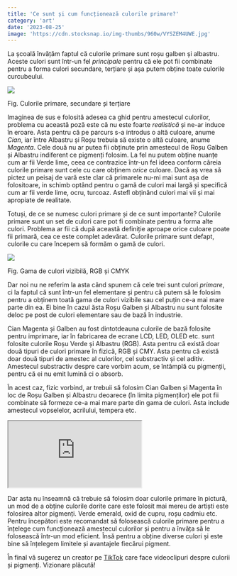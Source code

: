 ```yaml
---
title: 'Ce sunt și cum funcționează culorile primare?'
category: 'art'
date: '2023-08-25'
image: 'https://cdn.stocksnap.io/img-thumbs/960w/VYSZEM4UWE.jpg'
---
```

La școală învățăm faptul că culorile primare sunt roșu galben și albastru. Aceste culori sunt într-un fel *principale* pentru că ele pot fii combinate pentru a forma culori secundare, terțiare și așa putem obține toate culorile curcubeului.

![](https://cdn-images-1.medium.com/max/800/1*yGbm6xDpPQjQnA8TpRnHaw.png)
<p class="cap">Fig. Culorile primare, secundare și terțiare</p>

Imaginea de sus e folosită adesea ca ghid pentru amestecul culorilor, problema cu această poză este că nu este foarte *realistică* și ne-ar induce în eroare. Asta pentru că pe parcurs s-a introdus o altă culoare, anume *Cian*, iar între Albastru și Roșu trebuia să existe o altă culoare, anume *Magenta*. Cele două nu ar putea fii obținute prin amestecul de Roșu Galben și Albastru indiferent ce pigmenți folosim. La fel nu putem obține nuanțe cum ar fii Verde lime, ceea ce contrazice într-un fel ideea conform căreia culorile primare sunt cele cu care obținem *orice* culoare. Dacă aș vrea să pictez un peisaj de vară este clar că primarele nu-mi mai sunt așa de folositoare, in schimb optând pentru o gamă de culori mai largă și specifică cum ar fii verde lime, ocru, turcoaz. Astefl obținând culori mai vii și mai apropiate de realitate.

Totuși, de ce se numesc culori primare și de ce sunt importante? Culorile primare sunt un set de culori care pot fi combinate pentru a forma alte culori. Problema ar fii că după această definiție aproape orice culoare poate fii primară, cea ce este complet adevărat. Culorile primare sunt defapt, culorile cu care începem să formăm o gamă de culori.

![](https://beedevildesign.files.wordpress.com/2017/05/color_gamut.png)
<p class="cap">Fig. Gama de culori vizibilă, RGB și CMYK</p>

Dar noi nu ne referim la asta când spunem că cele trei sunt culori *primare*, ci la faptul că sunt într-un fel elementare și pentru că putem să le folosim pentru a obținem toată gama de culori vizibile sau cel puțin ce-a mai mare parte din ea. Ei bine în cazul ăsta Roșu Galben și Albastru nu sunt folosite deloc pe post de culori elementare sau de bază în industrie.

Cian Magenta și Galben au fost dintotdeauna culorile de bază folosite pentru imprimare, iar în fabricarea de ecrane LCD, LED, OLED etc. sunt folosite culorile Roșu Verde și Albastru (RGB). Asta pentru că există doar două tipuri de culori primare în fizică, RGB și CMY. Asta pentru că există doar două tipuri de amestec al culorilor, cel substractiv și cel aditiv. Amestecul substractiv despre care vorbim acum, se întâmplă cu pigmenții, pentru că ei nu emit lumină ci o absorb.

În acest caz, fizic vorbind, ar trebuii să folosim Cian Galben și Magenta în loc de Roșu Galben și Albastru deoarece (în limita pigmenților) ele pot fii combinate să formeze ce-a mai mare parte din gama de culori. Asta include amestecul vopselelor, acrilului, tempera etc.

<iframe src="https://www.youtube.com/embed/vXBf_puKt_c"> </iframe>

Dar asta nu înseamnă că trebuie să folosim doar culorile primare în pictură, un mod de a obține culorile dorite care este folosit mai mereu de artiști este folosirea altor pigmenți. Verde emerald, oxid de cupru, roșu cadmiu etc. Pentru începători este recomandat să folosească culorile primare pentru a înțelege cum funcționează amestecul culorilor și pentru a învăța să le folosească într-un mod eficient. Însă pentru a obține diverse culori și este bine să înțelegem limitele și avantajele fiecărui pigment.

În final vă sugerez un creator pe [TikTok](https://www.tiktok.com/@color.nerd) care face videoclipuri despre culorii și pigmenți. Vizionare plăcută!